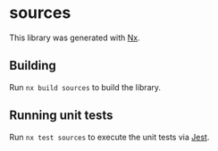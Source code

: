 # sources

This library was generated with [Nx](https://nx.dev).

## Building

Run `nx build sources` to build the library.

## Running unit tests

Run `nx test sources` to execute the unit tests via [Jest](https://jestjs.io).
